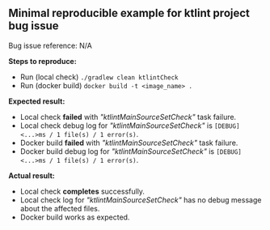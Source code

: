 ## **Minimal reproducible example for ktlint project bug issue**
Bug issue reference: N/A

**Steps to reproduce:**
 - Run (local check) `./gradlew clean ktlintCheck`
 - Run (docker build) `docker build -t <image_name> .`
 
**Expected result:**
 - Local check **failed** with _"ktlintMainSourceSetCheck"_ task failure. 
 - Local check debug log for _"ktlintMainSourceSetCheck"_ is `[DEBUG] <...>ms / 1 file(s) / 1 error(s)`.
 - Docker build **failed** with _"ktlintMainSourceSetCheck"_ task failure. 
 - Docker build debug log for _"ktlintMainSourceSetCheck"_ is `[DEBUG] <...>ms / 1 file(s) / 1 error(s)`.
 
**Actual result:**
 - Local check **completes** successfully. 
 - Local check log for _"ktlintMainSourceSetCheck"_ has no debug message about the affected files.
 - Docker build works as expected.
